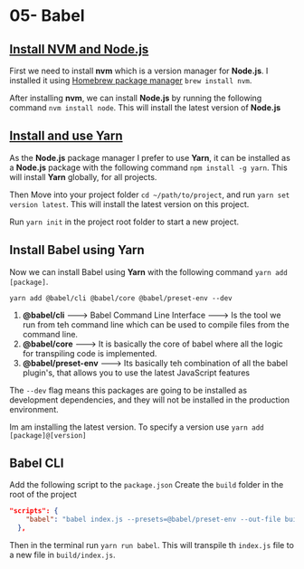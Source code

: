 # 05- Babel

## [Install NVM and Node.js](https://github.com/nvm-sh/nvm)

First we need to install **nvm** which is a version manager for **Node.js**. I installed it using [Homebrew package manager](https://formulae.brew.sh/formula/nvm) `brew install nvm`.

After installing **nvm**, we can install **Node.js** by running the following command `nvm install node`. This will install the latest version of **Node.js**

## [Install and use Yarn](https://yarnpkg.com/)

As the **Node.js** package manager I prefer to use **Yarn**, it can be installed as a **Node.js** package with the following command `npm install -g yarn`. This will install **Yarn** globally, for all projects.

Then Move into your project folder `cd ~/path/to/project`, and run `yarn set version latest`. This will install the latest version on this project.

Run `yarn init` in the project root folder to start a new project.

## Install Babel using Yarn

Now we can install Babel using **Yarn** with the following command `yarn add [package]`.

`yarn add @babel/cli @babel/core @babel/preset-env --dev`

1. **@babel/cli** ---> Babel Command Line Interface ---> Is the tool we run from teh command line which can be used to compile files from the command line.
2. **@babel/core** ---> It is basically the core of babel where all the logic for transpiling code is implemented.
3. **@babel/preset-env** ---> Its basically teh combination of all the babel plugin's, that allows you to use the latest JavaScript features

The `--dev` flag means this packages are going to be installed as development dependencies, and they will not be installed in the production environment.

Im am installing the latest version. To specify a version use `yarn add [package]@[version]`

## Babel CLI

Add the following script to the `package.json`
Create the `build` folder in the root of the project

```json
"scripts": {
    "babel": "babel index.js --presets=@babel/preset-env --out-file build/index.js"
  },
```

Then in the terminal run `yarn run babel`. This will transpile th `index.js` file to a new file in `build/index.js`.
